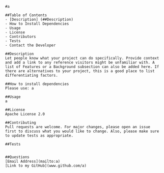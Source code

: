 
    #a

    ##Table of Contents
    - [Description] (##Description)
    - How to Install Dependencies
    - Usage
    - License
    - Contributors 
    - Tests
    - Contact the Developer

    ##Description
    Let people know what your project can do specifically. Provide context and add a link to any reference visitors might be unfamiliar with. A list of Features or a Background subsection can also be added here. If there are alternatives to your project, this is a good place to list differentiating factors.

    ##How to install dependencies
    Please use: a

    ##Usage
    a

    ##License
    Apache License 2.0

    ##Contributing
    Pull requests are welcome. For major changes, please open an issue first to discuss what you would like to change. Also, please make sure to update tests as appropriate.

    ##Tests
    
    
    ##Questions
    [Email Address](mailto:a)
    [Link to my GitHub](www.github.com/a)


    